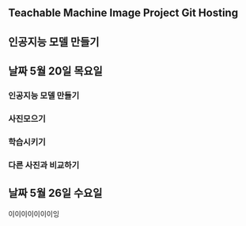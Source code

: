 ## Teachable Machine Image Project Git Hosting
## 인공지능 모델 만들기
## 날짜 5월 20일 목요일
### 인공지능 모델 만들기
### 사진모으기
### 학습시키기
### 다른 사진과 비교하기
## 날짜 5월 26일 수요일
이이이이이이이잉
